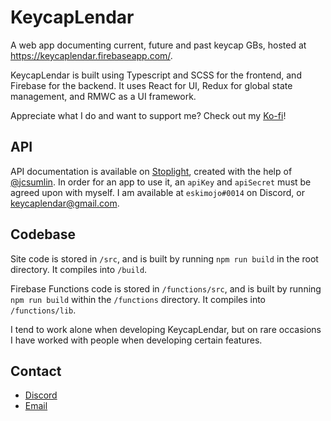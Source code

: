 # KeycapLendar

A web app documenting current, future and past keycap GBs, hosted at https://keycaplendar.firebaseapp.com/.

KeycapLendar is built using Typescript and SCSS for the frontend, and Firebase for the backend. It uses React for UI, Redux for global state management, and RMWC as a UI framework.

Appreciate what I do and want to support me? Check out my [Ko-fi](https://ko-fi.com/eskimojo)!

## API

API documentation is available on [Stoplight](https://keycaplendar.stoplight.io/docs/keycaplendar/reference/KeycapLendar-API.v1.yaml), created with the help of [@jcsumlin](https://github.com/jcsumlin). In order for an app to use it, an `apiKey` and `apiSecret` must be agreed upon with myself. I am available at `eskimojo#0014` on Discord, or keycaplendar@gmail.com.

## Codebase

Site code is stored in `/src`, and is built by running `npm run build` in the root directory. It compiles into `/build`.

Firebase Functions code is stored in `/functions/src`, and is built by running `npm run build` within the `/functions` directory. It compiles into `/functions/lib`.

I tend to work alone when developing KeycapLendar, but on rare occasions I have worked with people when developing certain features.

## Contact

- [Discord](https://discord.gg/zrcN3qF)
- [Email](mailto:keycaplendar@gmail.com)
